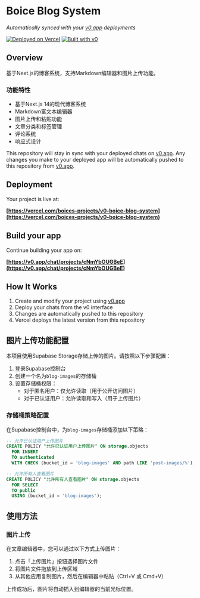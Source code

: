 # Boice Blog System

*Automatically synced with your [v0.app](https://v0.app) deployments*

[![Deployed on Vercel](https://img.shields.io/badge/Deployed%20on-Vercel-black?style=for-the-badge&logo=vercel)](https://vercel.com/boices-projects/v0-boice-blog-system)
[![Built with v0](https://img.shields.io/badge/Built%20with-v0.app-black?style=for-the-badge)](https://v0.app/chat/projects/cNmYbOUGBeE)

## Overview

基于Next.js的博客系统，支持Markdown编辑器和图片上传功能。

### 功能特性

- 基于Next.js 14的现代博客系统
- Markdown富文本编辑器
- 图片上传和粘贴功能
- 文章分类和标签管理
- 评论系统
- 响应式设计

This repository will stay in sync with your deployed chats on [v0.app](https://v0.app).
Any changes you make to your deployed app will be automatically pushed to this repository from [v0.app](https://v0.app).

## Deployment

Your project is live at:

**[https://vercel.com/boices-projects/v0-boice-blog-system](https://vercel.com/boices-projects/v0-boice-blog-system)**

## Build your app

Continue building your app on:

**[https://v0.app/chat/projects/cNmYbOUGBeE](https://v0.app/chat/projects/cNmYbOUGBeE)**

## How It Works

1. Create and modify your project using [v0.app](https://v0.app)
2. Deploy your chats from the v0 interface
3. Changes are automatically pushed to this repository
4. Vercel deploys the latest version from this repository

## 图片上传功能配置

本项目使用Supabase Storage存储上传的图片。请按照以下步骤配置：

1. 登录Supabase控制台
2. 创建一个名为`blog-images`的存储桶
3. 设置存储桶权限：
   - 对于匿名用户：仅允许读取（用于公开访问图片）
   - 对于已认证用户：允许读取和写入（用于上传图片）

### 存储桶策略配置

在Supabase控制台中，为`blog-images`存储桶添加以下策略：

```sql
-- 允许已认证用户上传图片
CREATE POLICY "允许已认证用户上传图片" ON storage.objects
  FOR INSERT
  TO authenticated
  WITH CHECK (bucket_id = 'blog-images' AND path LIKE 'post-images/%');

-- 允许所有人查看图片
CREATE POLICY "允许所有人查看图片" ON storage.objects
  FOR SELECT
  TO public
  USING (bucket_id = 'blog-images');
```

## 使用方法

### 图片上传

在文章编辑器中，您可以通过以下方式上传图片：

1. 点击「上传图片」按钮选择图片文件
2. 将图片文件拖放到上传区域
3. 从其他应用复制图片，然后在编辑器中粘贴（Ctrl+V 或 Cmd+V）

上传成功后，图片将自动插入到编辑器的当前光标位置。
